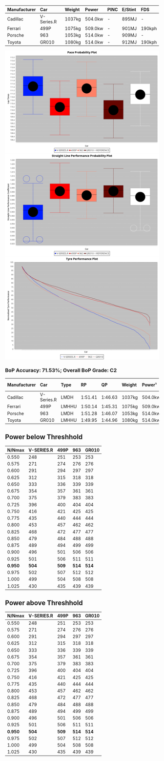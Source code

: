 | Manufacturer | Car        | Weight | Power   | PINC    | E/Stint | FDS     |
|:-|:-|:-|:-|:-|:-|:-|
| Cadillac     | V-Series.R | 1037kg | 504.0kw |    -    | 895MJ   |    -    |
| Ferrari      | 499P       | 1075kg | 509.0kw |    -    | 901MJ   | 190kph  |
| Porsche      | 963        | 1053kg | 514.0kw |    -    | 909MJ   |    -    |
| Toyota       | GR010      | 1080kg | 514.0kw |    -    | 912MJ   | 190kph  |

![PACECHART](./IMG/OFFICIAL.png)
![STRAIGHTLINEPERFORMANCECHART](./IMG/OFFICIAL_sp.png)
![TYREPERFORMANCECHART](./IMG/OFFICIAL_tw.png)

### BoP Accuracy: 71.53%; Overall BoP Grade: C2
| Manufacturer | Car        | Type  | RP      | QP      | Weight | Power¹  | Threshhold | PINC    | Power²   | E/Stint | AVG Vmax  | FDS     | RDLC | L/Stint | BOP-Grade | Model Accuracy | Model Points | Match% | SimDiff |
|:-|:-|:-|:-|:-|:-|:-|:-|:-|:-|:-|:-|:-|:-|:-|:-|:-|:-|:-|:-|
| Cadillac     | V-Series.R | LMDH  | 1:51.41 | 1:46.63 | 1037kg | 504.0kw | 0.0kph     |    -    | 504.00kw |  895MJ  | 285.55kph |    -    | 1.03 | 34      | +D2       | 98.11%         | 3991         | 60.76% | ±2.26s  |
| Ferrari      | 499P       | LMHHU | 1:50.14 | 1:45.31 | 1075kg | 509.0kw | 0.0kph     |    -    | 509.00kw |  901MJ  | 288.26kph | 190kph  | 1.02 | 34      | -C2       | 98.72%         | 4180         | 74.64% | ±2.99s  |
| Porsche      | 963        | LMDH  | 1:51.28 | 1:46.07 | 1053kg | 514.0kw | 0.0kph     |    -    | 514.00kw |  909MJ  | 289.09kph |    -    | 1.00 | 34      | +B1       | 99.91%         | 11713        | 85.24% | ±1.73s  |
| Toyota       | GR010      | LMHHU | 1:49.95 | 1:44.96 | 1080kg | 514.0kw | 0.0kph     |    -    | 514.00kw |  912MJ  | 288.42kph | 190kph  | 1.00 | 34      | -D1       | 99.90%         | 3123         | 65.47% | ±2.65s  |

## Power below Threshhold
| N/Nmax    | V-SERIES.R | 499P    | 963     | GR010   |
|:-|:-|:-|:-|:-|
|  0.550    |  248       |  251    |  253    |  253    |
|  0.575    |  271       |  274    |  276    |  276    |
|  0.600    |  291       |  294    |  297    |  297    |
|  0.625    |  312       |  315    |  318    |  318    |
|  0.650    |  333       |  336    |  339    |  339    |
|  0.675    |  354       |  357    |  361    |  361    |
|  0.700    |  375       |  379    |  383    |  383    |
|  0.725    |  396       |  400    |  404    |  404    |
|  0.750    |  416       |  421    |  425    |  425    |
|  0.775    |  435       |  440    |  444    |  444    |
|  0.800    |  453       |  457    |  462    |  462    |
|  0.825    |  468       |  472    |  477    |  477    |
|  0.850    |  479       |  484    |  488    |  488    |
|  0.875    |  489       |  494    |  499    |  499    |
|  0.900    |  496       |  501    |  506    |  506    |
|  0.925    |  501       |  506    |  511    |  511    |
| **0.950** | **504**    | **509** | **514** | **514** |
|  0.975    |  502       |  507    |  512    |  512    |
|  1.000    |  499       |  504    |  508    |  508    |
|  1.025    |  430       |  435    |  439    |  439    |

## Power above Threshhold
| N/Nmax    | V-SERIES.R | 499P    | 963     | GR010   |
|:-|:-|:-|:-|:-|
|  0.550    |  248       |  251    |  253    |  253    |
|  0.575    |  271       |  274    |  276    |  276    |
|  0.600    |  291       |  294    |  297    |  297    |
|  0.625    |  312       |  315    |  318    |  318    |
|  0.650    |  333       |  336    |  339    |  339    |
|  0.675    |  354       |  357    |  361    |  361    |
|  0.700    |  375       |  379    |  383    |  383    |
|  0.725    |  396       |  400    |  404    |  404    |
|  0.750    |  416       |  421    |  425    |  425    |
|  0.775    |  435       |  440    |  444    |  444    |
|  0.800    |  453       |  457    |  462    |  462    |
|  0.825    |  468       |  472    |  477    |  477    |
|  0.850    |  479       |  484    |  488    |  488    |
|  0.875    |  489       |  494    |  499    |  499    |
|  0.900    |  496       |  501    |  506    |  506    |
|  0.925    |  501       |  506    |  511    |  511    |
| **0.950** | **504**    | **509** | **514** | **514** |
|  0.975    |  502       |  507    |  512    |  512    |
|  1.000    |  499       |  504    |  508    |  508    |
|  1.025    |  430       |  435    |  439    |  439    |
